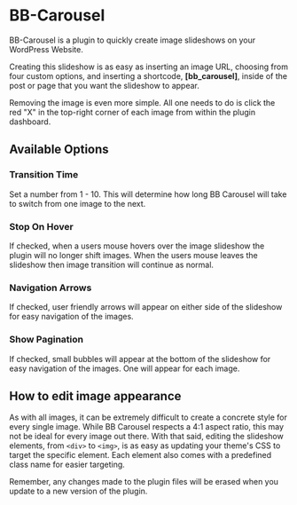 # BB-Carousel

BB-Carousel is a plugin to quickly create image slideshows on your WordPress Website.

Creating this slideshow is as easy as inserting an image URL, choosing from four custom options, and inserting a shortcode, **[bb_carousel]**, inside of the post or page that you want the slideshow to appear.

Removing the image is even more simple. All one needs to do is click the red "X" in the top-right corner of each image from within the plugin dashboard.

## Available Options
### Transition Time
Set a number from 1 - 10. This will determine how long BB Carousel will take to switch from one image to the next.

### Stop On Hover
If checked, when a users mouse hovers over the image slideshow the plugin will no longer shift images. When the users mouse leaves the slideshow then image transition will continue as normal.

### Navigation Arrows
If checked, user friendly arrows will appear on either side of the slideshow for easy navigation of the images.

### Show Pagination
If checked, small bubbles will appear at the bottom of the slideshow for easy navigation of the images. One will appear for each image.

## How to edit image appearance
As with all images, it can be extremely difficult to create a concrete style for every single image. While BB Carousel respects a 4:1 aspect ratio, this may not be ideal for every image out there. With that said, editing the slideshow elements, from `<div>` to `<img>`, is as easy as updating your theme's CSS to target the specific element. Each element also comes with a predefined class name for easier targeting.

Remember, any changes made to the plugin files will be erased when you update to a new version of the plugin.
